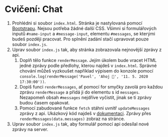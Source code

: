 # Cvičení: Chat

1. Prohlédni si soubor `index.html`. Stránka je nastylovaná pomocí [Bootstrapu](https://getbootstrap.com/). Nejsou potřeba žádné další CSS. Všimni si formulářových inputů `#name-input` a `#message-input`, elementu `#messages`, se kterými budeš později pracovat. Pro splnění zadání stačí upravovat pouze soubor `index.js`.
1. Uprav soubor `index.js` tak, aby stránka zobrazovala nejnovější zprávy z api.
   1. Doplň tělo funkce `renderMessage`. Jejím úkolem bude vracet HTML jedné zprávy podle předlohy, kterou najdeš v `index.html`. Správné chování můžeš vyzkoušet například výpisem do konzole pomocí `console.log(renderMessage('Pavel', 'Ahoj 👋', '11. 5. 2020 17:30:00'))`.
   1. Dopiš funci `renderMessages`, ať pomocí for smyčky zavolá pro každou zprávu `renderMessage` a přidá ji do elementu s id `messages`. Nezapomeň obsah `#messages` nejdříve vyčistit, jinak se ti zprávy budou časem opakovat.
   1. Pomocí zabudované funkce `fetch` stáhni uvnitř `updateMessages` zprávy z api. Ukázkový kód najdeš v [dokumentaci](https://czechichat.herokuapp.com/documentation/). Zprávy přes `renderMessages(data.messages)` zobraz na stránce.
1. Uprav soubor `index.js` tak, aby formulář pomocí api odesílal nové zprávy na server.
